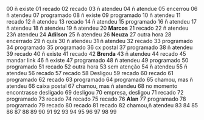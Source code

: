 00 ñ existe
01 recado
02 recado
03 ñ atendeu
04 ñ atendue
05 encerrou
06 ñ atendeu
07 programado
08 ñ existe
09 programado
10 ñ atendeu
11 recado
12 ñ atendeu
13 recado
14 ñ atendeu
15 programado
16 ñ atendeu
17 ñ atendeu
18 ñ atendeu 
19 ñ atendeu
20 **Marcos**
21 recado
22 ñ atendeu
23ñ atendeu
24 **Adilson**
25 ñ atendeu
26 **Neuza**
27 outra hora
28 encerrado
29 ñ quis
30 ñ atendeu
31 ñ atendeu
32 recado
33 programado
34 programado
35 programado
36 cx postal
37 programado
38 ñ atendeu
39 recado
40 ñ existe
41 recado
42 **Brenda**
43 ñ atendeu
44 recado
45 mandar link
46 ñ existe
47 programado
48 ñ atendeu 
49 programado
50 programado
51 recado
52 outra hora
53 sem atenção
54 ñ atendeu
55 ñ atendeu
56 recado
57 recado
58 Desligou
59 recado
60 recado
61 programado
62 recado
63 programado
64 programado
65 chamou, mas ñ atendeu
66 caixa postal
67 chamou, mas ñ atendeu
68 no momento encontrasse desligado
69 desligou
70 empresa, desligou
71 recado
72 programado
73 recado
74 recado
75 recado
76 **Alan**
77 programado
78 programado
79 recado
80 recado
81 recado
82 chamou,ñ atendeu
83
84
85
86
87
88
89
90
91
92
93
94
95
96
97
98
99